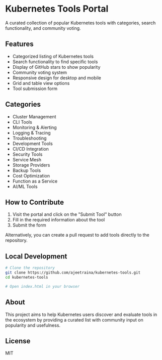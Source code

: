 # Kubernetes Tools Portal

A curated collection of popular Kubernetes tools with categories, search functionality, and community voting.

## Features

- Categorized listing of Kubernetes tools
- Search functionality to find specific tools
- Display of GitHub stars to show popularity
- Community voting system
- Responsive design for desktop and mobile
- Grid and table view options
- Tool submission form

## Categories

- Cluster Management
- CLI Tools
- Monitoring & Alerting
- Logging & Tracing
- Troubleshooting
- Development Tools
- CI/CD Integration
- Security Tools
- Service Mesh
- Storage Providers
- Backup Tools
- Cost Optimization
- Function as a Service
- AI/ML Tools

## How to Contribute

1. Visit the portal and click on the "Submit Tool" button
2. Fill in the required information about the tool
3. Submit the form

Alternatively, you can create a pull request to add tools directly to the repository.

## Local Development

```bash
# Clone the repository
git clone https://github.com/ajeetraina/kubernetes-tools.git
cd kubernetes-tools

# Open index.html in your browser
```

## About

This project aims to help Kubernetes users discover and evaluate tools in the ecosystem by providing a curated list with community input on popularity and usefulness.

## License

MIT